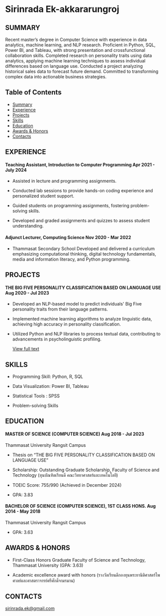 # **Sirinrada Ek-akkararungroj**

## SUMMARY

Recent master’s degree in Computer Science with experience in data analytics, machine learning, and NLP research. Proficient in Python, SQL, Power BI, and Tableau, with strong presentation and crossfunctional collaboration skills. Completed research on personality traits using data analytics, applying machine learning techniques to assess individual differences based on language use. Conducted a project analyzing historical sales data to forecast future demand. Committed to transforming complex
data into actionable business strategies.

## Table of Contents

- [Summary](https://github.com/Sirinrada/Portfolio/blob/main/README.md#SUMMARY)
- [Experience](https://github.com/Sirinrada/Portfolio/blob/main/README.md#EXPERIENCE)
- [Projects](https://github.com/Sirinrada/Portfolio/blob/main/README.md#PROJECTS)
- [Skills](https://github.com/Sirinrada/Portfolio/blob/main/README.md#SKILLS)
- [Education](https://github.com/Sirinrada/Portfolio/blob/main/README.md#EDUCATION)
- [Awards & Honors](https://github.com/Sirinrada/Portfolio/blob/main/README.md#AWARDS(+)&amp;(+)HONORS)
- [Contacts](https://github.com/Sirinrada/Portfolio/blob/main/README.md#CONTACTS)

## EXPERIENCE

#### Teaching Assistant, Introduction to Computer Programming Apr 2021 - July 2024

- Assisted in lecture and programming assignments.

- Conducted lab sessions to provide hands-on coding experience and personalized student support.

- Guided students on programming assignments, fostering problem-solving skills.

- Developed and graded assignments and quizzes to assess student understanding.

#### Adjunct Lecturer, Computing Science Nov 2020 - Mar 2022

- Thammasat Secondary School Developed and delivered a curriculum emphasizing computational thinking, digital technology fundamentals, media and information literacy, and Python programming.
  
## PROJECTS

#### THE BIG FIVE PERSONALITY CLASSIFICATION BASED ON LANGUAGE USE Aug 2020 - Jul 2023

- Developed an NLP-based model to predict individuals' Big Five personality traits from their language patterns.

- Implemented machine learning algorithms to analyze linguistic data, achieving high accuracy in
  personality classification.

- Utilized Python and NLP libraries to process textual data, contributing to advancements in
  psycholinguistic profiling.

  [View full text](https://digital.library.tu.ac.th/tu_dc/frontend/Info/item/dc:305737)
  
## SKILLS

- Programming Skill: Python, R, SQL

- Data Visualization: Power BI, Tableau

- Statistical Tools : SPSS

- Problem-solving Skills
  
## EDUCATION

#### MASTER OF SCIENCE (COMPUTER SCIENCE) Aug 2018 - Jul 2023

Thammasat University Rangsit Campus

- Thesis on “THE BIG FIVE PERSONALITY CLASSIFICATION BASED ON LANGUAGE USE”

- Scholarship: Outstanding Graduate Scholarship,
  Faculty of Science and Technology (ทุนบัณฑิตเรียนดี คณะวิทยาศาสตร์และเทคโนโลยี)

- TOEIC Score: 755/990 (Achieved in December 2024)

- GPA: 3.83

#### BACHELOR OF SCIENCE (COMPUTER SCIENCE), 1ST CLASS HONS. Aug 2014 - May 2018

Thammasat University Rangsit Campus

- GPA: 3.63
  
## AWARDS &amp; HONORS

- First-Class Honors Graduate Faculty of Science and Technology, Thammasat University (GPA: 3.63)

- Academic excellence award with honors (รางวัลเรียนดีกองทุนพระยานิติศาสตร์ไพศาลย์และศาสตราจารย์ศรีศักดิ์จามรมาน)

## CONTACTS
[sirinrada.ek@gmail.com](mailto:sirinrada.ek@gmail.com)
